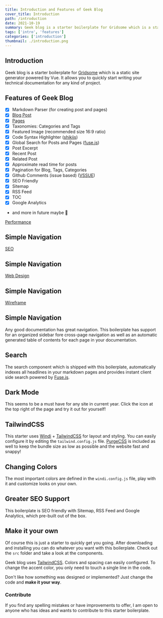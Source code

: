 ```yaml
---
title: Introduction and Features of Geek Blog
cover_title: Introduction
path: /introduction
date: 2021-10-19
summary: Geek blog is a starter boilerplate for Gridsome which is a static site generator powered by Vue.
tags: ['intro', 'features']
categories: ['introduction']
thumbnail: ./introduction.png
---
```


## Introduction

Geek blog is a starter boilerplate for [Gridsome](https://gridsome.org/) which is a static site generator powered by Vue. It allows you to quickly start writing your technical documentation for any kind of project.

## Features of Geek Blog

- [x] Markdown Parser (for creating post and pages)
- [x] [Blog Post](blog)
- [x] [Pages](docs)
- [x] Taxonomies: Categories and Tags
- [x] Featured Image (recommended size 16:9 ratio)
- [x] Code Syntax Highlighter ([shikijs](https://github.com/shikijs/shiki))
- [x] Global Search for Posts and Pages ([fuse.js](https://fusejs.io/))
- [x] Post Excerpt
- [x] Recent Post
- [x] Related Post
- [x] Approximate read time for posts
- [x] Pagination for Blog, Tags, Categories
- [x] Github Comments (issue based) ([VSSUE](https://github.com/meteorlxy/vssue))
- [x] SEO Friendly
- [x] Sitemap
- [x] RSS Feed
- [x] TOC
- [x] Google Analytics
- and more in future maybe 🥳

[Performance](./Performance.svg)

## Simple Navigation

[SEO](./SEOJS.svg)

## Simple Navigation

[Web Design](./DesignJS.svg)

## Simple Navigation

[Wireframe](./wireframe.svg)

## Simple Navigation

Any good documentation has great navigation. This boilerplate has support for an organized sidebar fore cross-page navigation as well as an automatic generated table of contents for each page in your documentation.

## Search

The search component which is shipped with this boilerplate, automatically indexes all headlines in your markdown pages and provides instant client side search powered by [Fuse.js](https://fusejs.io/).

## Dark Mode

This seems to be a must have for any site in current year. Click the icon at the top right of the page and try it out for yourself!

## TailwindCSS

This starter uses [Windi](https://windicss.org) + [TailwindCSS](https://tailwindcss.com/) for layout and styling. You can easily configure it by editing the `tailwind.config.js` file. [PurgeCSS](https://purgecss.com/) is included as well to keep the bundle size as low as possible and the website fast and snappy!

## Changing Colors

The most important colors are defined in the `windi.config.js` file, play with it and customize looks on your own.

## Greater SEO Support

This boilerplate is SEO friendly with Sitemap, RSS Feed and Google Analytics, which pre-built out of the box.

## Make it your own

Of course this is just a starter to quickly get you going. After downloading and installing you can do whatever you want with this boilerplate. Check out the `src` folder and take a look at the components.

Geek blog uses [TailwindCSS](https://tailwindcss.com/). Colors and spacing can easily configured. To change the accent color, you only need to touch a single line in the code.

Don't like how something was designed or implemented? Just change the code and **make it your way**.

### Contribute

If you find any spelling mistakes or have improvements to offer, I am open to anyone who has ideas and wants to contribute to this starter boilerplate.
